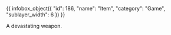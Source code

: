 {{ infobox_object({
	"id": 186,
	"name": "Item",
	"category": "Game",
	"sublayer_width": 6
}) }}

A devastating weapon.